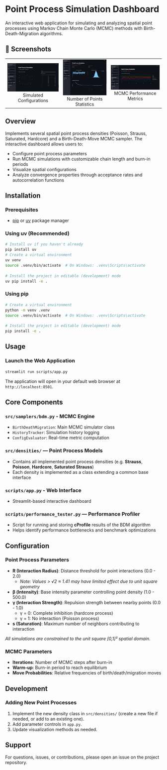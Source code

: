 # Point Process Simulation Dashboard

An interactive web application for simulating and analyzing spatial point processes using Markov Chain Monte Carlo (MCMC) methods with Birth-Death-Migration algorithms.

## 📸 Screenshots

<table>
  <tr>
    <td align="center">
      <img src="assets/screenshots/simulated_configs.png" width="300"><br>
      Simulated Configurations
    </td>
    <td align="center">
      <img src="assets/screenshots/num_of_points_stats.png" width="300"><br>
      Number of Points Statistics
    </td>
    <td align="center">
      <img src="assets/screenshots/mcmc_stats.png" width="300"><br>
      MCMC Performance Metrics
    </td>
  </tr>
</table>


## Overview

Implements several spatial point process densities (Poisson, Strauss, Saturated, Hardcore) and a Birth-Death-Move MCMC sampler. The interactive dashboard allows users to:

- Configure point process parameters
- Run MCMC simulations with customizable chain length and burn-in periods
- Visualize spatial configurations
- Analyze convergence properties through acceptance rates and autocorrelation functions

## Installation

### Prerequisites
- [pip](https://pip.pypa.io/) or [uv](https://github.com/astral-sh/uv) package manager

### Using uv (Recommended)

```bash
# Install uv if you haven't already
pip install uv
# Create a virtual environment
uv venv
source .venv/bin/activate  # On Windows: .venv\Scripts\activate

# Install the project in editable (development) mode
uv pip install -e .
```

### Using pip
```bash
# Create a virtual environment
python -m venv .venv
source .venv/bin/activate  # On Windows: .venv\Scripts\activate

# Install the project in editable (development) mode
pip install -e .
```

## Usage

### Launch the Web Application
```bash
streamlit run scripts/app.py
```
The application will open in your default web browser at `http://localhost:8501`.

## Core Components

### `src/samplers/bdm.py` - MCMC Engine
- `BirthDeathMigration`: Main MCMC simulator class
- `HistoryTracker`: Simulation history logging
- `ConfigEvaluator`: Real-time metric computation

### `src/densities/` — Point Process Models
- Contains all implemented point process densities (e.g. **Strauss**, **Poisson**, **Hardcore**, **Saturated Strauss**)
- Each density is implemented as a class extending a common base interface

### `scripts/app.py` - Web Interface
- Streamlit-based interactive dashboard

### `scripts/performance_tester.py` — Performance Profiler
- Script for running and storing **cProfile** results of the BDM algorithm
- Helps identify performance bottlenecks and benchmark optimizations

## Configuration

### Point Process Parameters
- **R (Interaction Radius)**: Distance threshold for point interactions (0.0 - 2.0)
  - *Note: Values > √2 ≈ 1.41 may have limited effect due to unit square geometry*
- **β (Intensity)**: Base intensity parameter controlling point density (1.0 - 500.0)  
- **γ (Interaction Strength)**: Repulsion strength between nearby points (0.0 - 1.0)
  - γ = 0: Complete inhibition (hardcore process)
  - γ = 1: No interaction (Poisson process)
- **s (Saturation)**: Maximum number of neighbors contributing to interaction


*All simulations are constrained to the unit square [0,1]² spatial domain.*

### MCMC Parameters
- **Iterations**: Number of MCMC steps after burn-in
- **Warm-up**: Burn-in period to reach equilibrium
- **Move Probabilities**: Relative frequencies of birth/death/migration moves

## Development

### Adding New Point Processes
1. Implement the new density class in `src/densities/` (create a new file if needed, or add to an existing one).
2. Add parameter controls in `app.py`.
3. Update visualization methods as needed.
## Support

For questions, issues, or contributions, please open an issue on the project repository.
